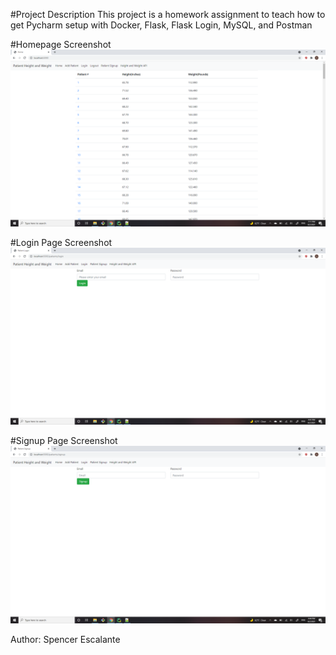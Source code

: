 #Project Description
This project is a homework assignment to teach how to get Pycharm setup with Docker, Flask, Flask Login, MySQL, and Postman

#Homepage Screenshot
![Browse Output](screenshots/Homepage.PNG)


#Login Page Screenshot
![Browse Output](screenshots/Login_Page.PNG)

#Signup Page Screenshot
![Browse Output](screenshots/Signup_Page.PNG)


Author: Spencer Escalante
